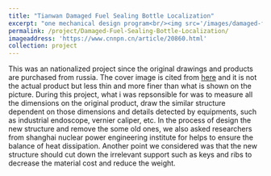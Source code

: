 ```yaml
---
title: "Tianwan Damaged Fuel Sealing Bottle Localization"
excerpt: "one mechanical design program<br/><img src='/images/damaged-fuel-sealing-bottle-localization.png'>"
permalink: /project/Damaged-Fuel-Sealing-Bottle-Localization/
imageaddress: 'https://www.cnnpn.cn/article/20860.html'
collection: project
---
```


This was an nationalized project since the original drawings and products are purchased from russia. The cover image is cited from [here](https://www.cnnpn.cn/article/20860.html) and it is not the actual product but less thin and more finer than what is shown on the picture. During this project, what i was repsonsible for was to measure all the dimensions on the original product, draw the similar structure dependent on those dimensions and details detected by equipments, such as industrial endoscope, vernier caliper, etc. In the process of design the new structure and remove the some old ones, we also asked researchers from shanghai nuclear power engineering institute for helps to ensure the balance of heat dissipation. Another point we considered was that the new structure should cut down the irrelevant support such as keys and ribs to decrease the material cost and reduce the weight.